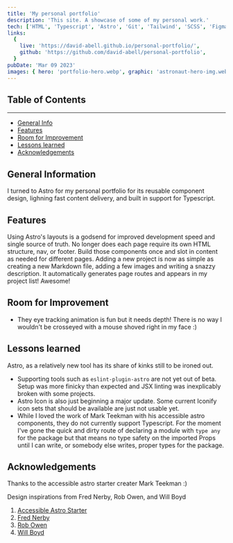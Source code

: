 ```yaml
---
title: 'My personal portfolio'
description: 'This site. A showcase of some of my personal work.'
tech: ['HTML', 'Typescript', 'Astro', 'Git', 'Tailwind', 'SCSS', 'Figma']
links:
  {
    live: 'https://david-abell.github.io/personal-portfolio/',
    github: 'https://github.com/david-abell/personal-portfolio',
  }
pubDate: 'Mar 09 2023'
images: { hero: 'portfolio-hero.webp', graphic: 'astronaut-hero-img.webp' }
---
```


## Table of Contents

---

- [General Info](#general-information)
- [Features](#features)
- [Room for Improvement](#room-for-improvement)
- [Lessons learned](#lessons-learned)
- [Acknowledgements](#acknowledgements)

## General Information

I turned to Astro for my personal portfolio for its reusable component design, lighning fast content delivery, and built in support for Typescript.

## Features

Using Astro's layouts is a godsend for improved development speed and single source of truth. No longer does each page require its own HTML structure, nav, or footer. Build those components once and slot in content as needed for different pages. Adding a new project is now as simple as creating a new Markdown file, adding a few images and writing a snazzy description. It automatically generates page routes and appears in my project list! Awesome!

## Room for Improvement

- They eye tracking animation is fun but it needs depth! There is no way I wouldn't be crosseyed with a mouse shoved right in my face :)

## Lessons learned

Astro, as a relatively new tool has its share of kinks still to be ironed out.

- Supporting tools such as `eslint-plugin-astro` are not yet out of beta. Setup was more finicky than expected and JSX linting was inexplicably broken with some projects.
- Astro Icon is also just beginning a major update. Some current Iconify icon sets that should be available are just not usable yet.
- While I loved the work of Mark Teekman with his accessible astro components, they do not currently support Typescript. For the moment I've gone the quick and dirty route of declaring a module with `type any` for the package but that means no type safety on the imported Props until I can write, or somebody else writes, proper types for the package.

## Acknowledgements

Thanks to the accessible astro starter creater Mark Teekman :)

Design inspirations from Fred Nerby, Rob Owen, and Will Boyd

1. [Accessible Astro Starter](https://github.com/markteekman/accessible-astro-starter/)
2. [Fred Nerby](https://nerby.com)
3. [Rob Owen](https://robbowen.digital)
4. [Will Boyd](https://codersblock.com)
